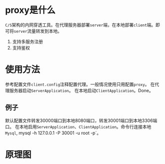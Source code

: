 # proxy是什么
`C/S`架构的内网穿透工具。在代理服务器部署`server`端，在本地部署`client`端。即可将`server`流量转发到本地。
1. 支持多服务注册
2. 支持鉴权

# 使用方法
参考配置文件`client.config`注释配置代理。一般情况使用只用配置`proxy`。
在代理服务器启动`ServerApplication`。
在本地启动`ClientApplication`。Done。

## 例子
默认配置文件转发30000端口到本地8080端口，转发30001端口到本地3306端口。
在本地启用`ServerApplication`、`ClientApplication`。命令行连接本地`Mysql`, mysql -h 127.0.0.1 -P 30001 -u root -p`。

# 原理图
